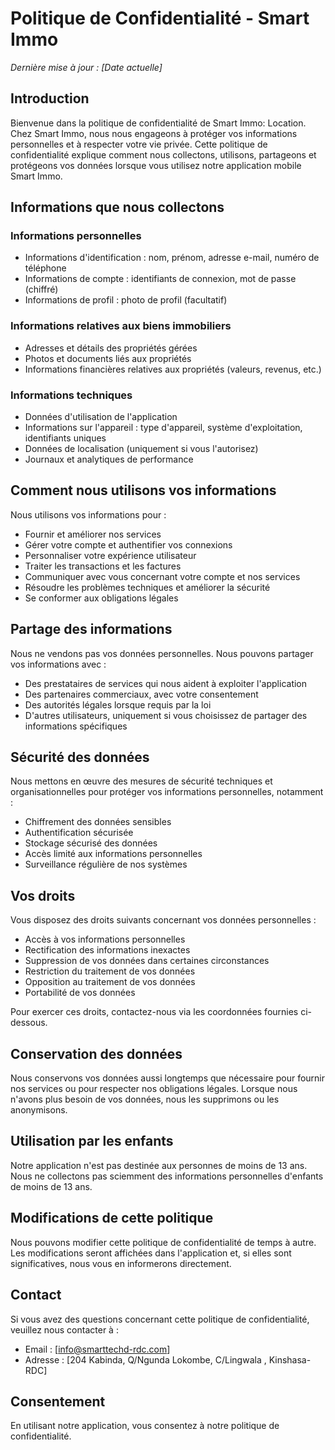 # Politique de Confidentialité - Smart Immo

_Dernière mise à jour : [Date actuelle]_

## Introduction

Bienvenue dans la politique de confidentialité de Smart Immo: Location. Chez Smart Immo, nous nous engageons à protéger vos informations personnelles et à respecter votre vie privée. Cette politique de confidentialité explique comment nous collectons, utilisons, partageons et protégeons vos données lorsque vous utilisez notre application mobile Smart Immo.

## Informations que nous collectons

### Informations personnelles

- Informations d'identification : nom, prénom, adresse e-mail, numéro de téléphone
- Informations de compte : identifiants de connexion, mot de passe (chiffré)
- Informations de profil : photo de profil (facultatif)

### Informations relatives aux biens immobiliers

- Adresses et détails des propriétés gérées
- Photos et documents liés aux propriétés
- Informations financières relatives aux propriétés (valeurs, revenus, etc.)

### Informations techniques

- Données d'utilisation de l'application
- Informations sur l'appareil : type d'appareil, système d'exploitation, identifiants uniques
- Données de localisation (uniquement si vous l'autorisez)
- Journaux et analytiques de performance

## Comment nous utilisons vos informations

Nous utilisons vos informations pour :

- Fournir et améliorer nos services
- Gérer votre compte et authentifier vos connexions
- Personnaliser votre expérience utilisateur
- Traiter les transactions et les factures
- Communiquer avec vous concernant votre compte et nos services
- Résoudre les problèmes techniques et améliorer la sécurité
- Se conformer aux obligations légales

## Partage des informations

Nous ne vendons pas vos données personnelles. Nous pouvons partager vos informations avec :

- Des prestataires de services qui nous aident à exploiter l'application
- Des partenaires commerciaux, avec votre consentement
- Des autorités légales lorsque requis par la loi
- D'autres utilisateurs, uniquement si vous choisissez de partager des informations spécifiques

## Sécurité des données

Nous mettons en œuvre des mesures de sécurité techniques et organisationnelles pour protéger vos informations personnelles, notamment :

- Chiffrement des données sensibles
- Authentification sécurisée
- Stockage sécurisé des données
- Accès limité aux informations personnelles
- Surveillance régulière de nos systèmes

## Vos droits

Vous disposez des droits suivants concernant vos données personnelles :

- Accès à vos informations personnelles
- Rectification des informations inexactes
- Suppression de vos données dans certaines circonstances
- Restriction du traitement de vos données
- Opposition au traitement de vos données
- Portabilité de vos données

Pour exercer ces droits, contactez-nous via les coordonnées fournies ci-dessous.

## Conservation des données

Nous conservons vos données aussi longtemps que nécessaire pour fournir nos services ou pour respecter nos obligations légales. Lorsque nous n'avons plus besoin de vos données, nous les supprimons ou les anonymisons.

## Utilisation par les enfants

Notre application n'est pas destinée aux personnes de moins de 13 ans. Nous ne collectons pas sciemment des informations personnelles d'enfants de moins de 13 ans.

## Modifications de cette politique

Nous pouvons modifier cette politique de confidentialité de temps à autre. Les modifications seront affichées dans l'application et, si elles sont significatives, nous vous en informerons directement.

## Contact

Si vous avez des questions concernant cette politique de confidentialité, veuillez nous contacter à :

- Email : [info@smarttechd-rdc.com]
- Adresse : [204 Kabinda, Q/Ngunda Lokombe,
C/Lingwala , Kinshasa-RDC]

## Consentement

En utilisant notre application, vous consentez à notre politique de confidentialité.
